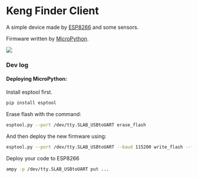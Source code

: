 # Keng Finder Client

A simple device made by [ESP8266](https://www.espressif.com/zh-hans/products/hardware/esp8266ex/overview) and some sensors.

Firmware written by [MicroPython](https://micropython.org/).

<img src="https://raw.githubusercontent.com/lvidarte/esp8266/master/nodemcu_pins.png">

### Dev log

#### Deploying MicroPython:

Install esptool first.
```bash
pip install esptool
```

Erase flash with the command:
```bash
esptool.py --port /dev/tty.SLAB_USBtoUART erase_flash
```

And then deploy the new firmware using:
```bash
esptool.py --port /dev/tty.SLAB_USBtoUART --baud 115200 write_flash --flash_size=detect 0 ~/Downloads/esp8266-20180511-v1.9.4.bin
```

Deploy your code to ESP8266
```bash
ampy -p /dev/tty.SLAB_USBtoUART put ...
```